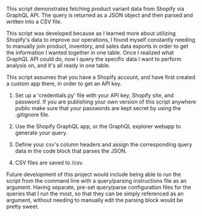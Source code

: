 This script demonstrates fetching product variant data from
Shopify via GraphQL API. The query is returned as a JSON object
and then parsed and written into a CSV file. 

This script was developed because as I learned more about utilizing 
Shopify's data to improve our operations, I found myself constantly 
needing to manually join product, inventory, and sales data 
exports in order to get the information I wanted together in one
table. Once I realized what GraphQL API could do, now I query the specific 
data I want to perform analysis on, and it's all ready in one table.

This script assumes that you have a Shopify account, and have 
first created a custom app there, in order to get an API key.

1. Set up a 'credentials.py' file with your API key, Shopify site, and password. If you are publishing your own version of this script anywhere public make sure that your passwords are kept secret by using the .gitignore file.

2. Use the Shopify GraphQL app, or the GraphQL explorer webapp to generate your query.

3. Define your csv's column headers and assign the corresponding query data in the code block that parses the JSON.
 
4. CSV files are saved to /csv. 

Future development of this project would include being able to run the script from the command line with a query/parsing instructions file as an argument. Having separate, pre-set query/parse configuration files for the queries that I run the most, so that they can be simply referenced as an argument, without needing to manually edit the parsing block would be pretty sweet. 
